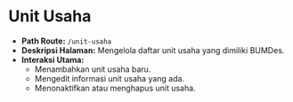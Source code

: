 # Unit Usaha

- **Path Route:** `/unit-usaha`
- **Deskripsi Halaman:** Mengelola daftar unit usaha yang dimiliki BUMDes.
- **Interaksi Utama:**
  - Menambahkan unit usaha baru.
  - Mengedit informasi unit usaha yang ada.
  - Menonaktifkan atau menghapus unit usaha.
